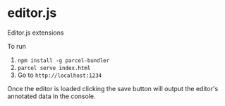 # editor.js
Editor.js extensions 

To run
1. `npm install -g parcel-bundler`
2. `parcel serve index.html`
3. Go to `http://localhost:1234`

Once the editor is loaded clicking the save button will output the editor's annotated data in the console.
